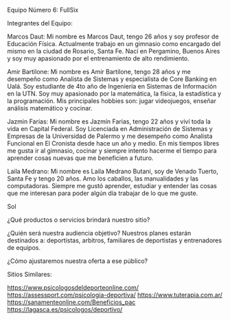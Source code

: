 Equipo Número 6: FullSix

Integrantes del Equipo:

Marcos Daut: 
Mi nombre es Marcos Daut, tengo 26 años y soy profesor de Educación Física. Actualmente trabajo en un gimnasio 
como encargado del mismo en la ciudad de Rosario, Santa Fe. Nací en Pergamino, Buenos Aires y soy muy apasionado
por el entrenamiento de alto rendimiento. 


Amir Bartilone: 
Mi nombre es Amir Bartilone, tengo 28 años y me desempeño como Analista de Sistemas y especialista de Core Banking
en Ualá. Soy estudiante de 4to año de Ingeniería en Sistemas de Información en la UTN. Soy muy apasionado por la
matemática, la física, la estadística y la programación. Mis principales hobbies son: jugar videojuegos, 
enseñar análisis matemático y cocinar.


Jazmin Farias: 
Mi nombre es Jazmín Farias, tengo 22 años y viví toda la vida en Capital Federal. Soy Licenciada en Administración 
de Sistemas y Empresas de la Universidad de Palermo y me desempeño como Analista Funcional en El Cronista desde 
hace un año y medio. En mis tiempos libres me gusta ir al gimnasio, cocinar y siempre intento hacerme el tiempo 
para aprender cosas nuevas que me beneficien a futuro.


Laila Medrano: 
Mi nombre es Laila Medrano Butani, soy de Venado Tuerto, Santa Fe y tengo 20 años. Amo los caballos, las 
manualidades y las computadoras. Siempre me gustó aprender, estudiar y entender las cosas que me interesan 
para poder algún día trabajar de lo que me guste.


Sol



¿Qué productos o servicios brindará nuestro sitio? 


¿Quién será nuestra audiencia objetivo? 
Nuestros planes estarán destinados a: deportistas, arbitros, familiares de deportistas y entrenadores de equipos.

¿Cómo ajustaremos nuestra oferta a ese público?


Sitios Similares:

https://www.psicologosdeldeporteonline.com/
https://assessport.com/psicologia-deportiva/
https://www.tuterapia.com.ar/
https://sanamenteonline.com/Beneficios_pac
https://lagasca.es/psicologos/deportivo/
